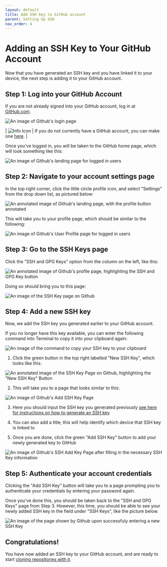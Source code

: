 ```yaml
---
layout: default
title: Add SSH key to GitHub account
parent: Setting Up SSH
nav_order: 4
---
```


# Adding an SSH Key to Your GitHub Account

Now that you have generated an SSH key and you have linked it to your device, the next step is adding it to your GitHub account.

## Step 1: Log into your GitHub Account

If you are not already signed into your GitHub account, log in at [GitHub.com](https://github.com/login).

![An image of Github's login page](../../assets/images/github_signin.png)

| ![Info Icon](../../assets/images/info.png) | If you do not currently have a GitHub account, you can make one [here](https://github.com/signup). |

Once you've logged in, you will be taken to the GitHub home page, which will look something like this:

![An image of Github's landing page for logged in users](../../assets/images/GitHub_home_page.png)

## Step 2: Navigate to your account settings page
In the top right corner, click the little circle profile icon, and select "Settings" from the drop down list, as pictured below:

![An annotated image of Github's landing page, with the profile button annotated](../../assets/images/addSSHstep2.png)

This will take you to your profile page, which should be similar to the following:

![An image of Github's User Profile page for logged in users](../../assets/images/settings-profile-page.png)

## Step 3: Go to the SSH Keys page
Click the "SSH and GPG Keys" option from the column on the left, like this:

![An annotated image of Github's profile page, highlighting the SSH and GPG Key button](../../assets/images/settings-click-SSH.png)

Doing so should bring you to this page:

![An image of the SSH Key page on Github](../../assets/images/SSH_keys_page.png)

## Step 4: Add a new SSH key

Now, we add the SSH key you generated earlier to your GitHub account.  

If you no longer have this key available, you can enter the following command into Terminal to copy it into your clipboard again:  

![An image of the command to copy your SSH key to your clipboard](../../assets/images/copy_key.png)

1) Click the green button in the top right labelled "New SSH Key", which looks like this:

![An annotated image of the SSH Key Page on Github, highlighting the "New SSH Key" Button](../../assets/images/New_SSH_Key.png)

2) This will take you to a page that looks similar to this:  
  
![An image of Github's Add SSH Key Page](../../assets/images/Add_key_page.png)  

3) Here you should input the SSH key you generated previously [see here for instructions on how to generate an SSH key](https://dlepke.github.io/Deanna-Wilson-Ray/docs/settingUpSSH/generateSSHKey/)

4) You can also add a title; this will help identify which device that SSH key is linked to

5) Once you are done, click the green "Add SSH Key" button to add your newly generated key to GitHub

![An image of Github's SSH Add Key Page after filling in the necessary SSH Key information](../../assets/images/finally_add_ssh_key.png)

## Step 5: Authenticate your account credentials
Clicking the "Add SSH Key" button will take you to a page prompting you to authenticate your credentials by entering your password again.  

Once you've done this, you should be taken back to the "SSH and GPG Keys" page from Step 3. However, this time, you should be able to see your newly added SSH key in the field under "SSH Keys", like the picture below.

![An image of the page shown by Github upon successfuly entering a new SSH Key](../../assets/images/key_added_successfully.png)

## Congratulations!
You have now added an SSH key to your GitHub account, and are ready to start [cloning repositories with it](https://dlepke.github.io/Deanna-Wilson-Ray/docs/UsingSSHWithGit/forkandclone/).